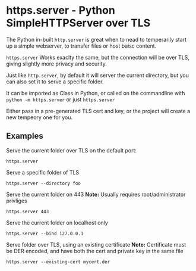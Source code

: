 # https.server - Python SimpleHTTPServer over TLS

The Python in-built `http.server` is great when to nead to temperarily
start up a simple webserver, to transfer files or host baisc content.

`https.server` Works exaclty the same, but the connection will be over TLS,
giving slightly more privacy and security.

Just like `http.server`, by default it will server the current directory,
but you can also set it to serve a specific folder.

It can be imported as Class in Python,
or called on the commandline with `python -m https.server` or just `https.server`

Either pass in a pre-generated TLS cert and key, or the project will create a new
tempeory one for you.

## Examples
Serve the current folder over TLS on the default port:
```
https.server
```

Serve a specific folder of TLS
```
https.server --directory foo
```

Serve the current folder on 443
**Note:** Usually requires root/administrator privliges
```
https.server 443
```

Serve the current folder on localhost only
```
https.server --bind 127.0.0.1
```

Serve folder over TLS, using an existing certificate
**Note:** Certificate must be DER encoded, and have both the cert
and private key in the same file
```
https.server --existing-cert mycert.der
```
